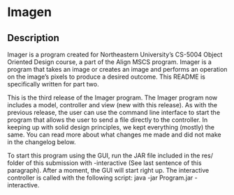 # Imagen

## Description 

Imager is a program created for Northeastern University’s CS-5004 Object Oriented Design course, a part of the Align MSCS program. Imager is a program that takes an image or creates an image and performs an operation on the image’s pixels to produce a desired outcome. This README is specifically written for part two. 

This is the third release of the Imager program. The Imager program now includes a model, controller and view (new with this release). As with the previous release, the user can use the command line interface to start the program that allows the user to send a file directly to the controller. In keeping up with solid design principles, we kept everything (mostly) the same. You can read more about what changes me made and did not make in the changelog below. 

To start this program using the GUI, run the JAR file included in the res/ folder of this submission with -interactive (See last sentence of this paragraph). After a moment, the GUI will start right up. The interactive controller is called with the following script: java -jar Program.jar -interactive.
